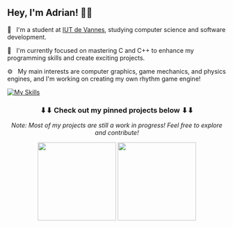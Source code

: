 <h2>
    Hey, I'm Adrian! 👋🏻
</h2>

💼&nbsp;&nbsp;&nbsp;I'm a student at <a href="https://www.iutvannes.fr/" target="_blank">IUT de Vannes</a>, studying computer science and software development.

🌱&nbsp;&nbsp;&nbsp;I'm currently focused on mastering C and C++ to enhance my programming skills and create exciting projects.

⚙️&nbsp;&nbsp;&nbsp;My main interests are computer graphics, game mechanics, and physics engines, and I'm working on creating my own rhythm game engine!

[![My Skills](https://skillicons.dev/icons?i=java,python,c,cpp,git,mysql)](https://skillicons.dev)

<h3 align="center">
    ⬇⬇ Check out my pinned projects below ⬇⬇
</h3>
<p align="center">
    <i>Note: Most of my projects are still a work in progress! Feel free to explore and contribute!</i>
</p>

<p align="center">
    <img height="180em" src="https://github-readme-stats-eight-theta.vercel.app/api?username=ChiroYuPy&show_icons=true&theme=dark&include_all_commits=true&locale=fr"/>
    <img height="180em" src="https://github-readme-stats.vercel.app/api/top-langs/?username=ChiroYuPy&layout=compact&theme=dark"/>
</p>
